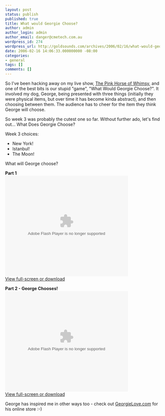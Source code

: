 ```yaml
---
layout: post
status: publish
published: true
title: What would Georgie Choose?
author: admin
author_login: admin
author_email: danger@cmetech.com.au
wordpress_id: 274
wordpress_url: http://goldsounds.com/archives/2006/02/16/what-would-georgie-choose/
date: 2006-02-16 14:06:33.000000000 -08:00
categories:
- general
tags: []
comments: []
---
```

So I've been hacking away on my live show, <a href="http://pinkhorseofwhimsy.com">The Pink Horse of Whimsy</a>, and one of the best bits is our stupid "game", "What Would Georgie Choose?". It involved my dog, George, being presented with three things (initially they were physical items, but over time it has become kinda abstract), and then choosing between them. The audience has to cheer for the item they think George will choose.

So week 3 was probably the cutest one so far. Without further ado, let's find out... What Does Georgie Choose?

<p>Week 3 choices:
<ul>
<li>New York!</li>
<li>Istanbul!</li>
<li>The Moon!</li>
</ul>
What will George choose?</p>

<p><strong>Part 1</strong><br /><embed style="width:400px; height:326px;" id="VideoPlayback" align="middle" type="application/x-shockwave-flash" src="http://video.google.com/googleplayer.swf?videoUrl=http%3A%2F%2Fvp.video.google.com%2Fvideodownload%3Fversion%3D0%26secureurl%3DkwAAAFipaYqQJ_rTElXTas15lYH7yq9_xan6V_7582H5mtZH6iN9eszCAyZ2oLxtFhkc22CYer9Nfrw6s5KiSTXls3SXZRhuyp6773w6TFkPjKX7SmxjPuydKRCh5DOsuWLnnbLLco2C3CzKleZ7OXZrIGQOILrh1p4uFm2n7IKWvAT03FjQQHdk9Z2mGAlO8RDpjVyZ1TfuHpUmSrh7Wj_7jrE%26sigh%3DJW4lg19s-k1c-23h4lE1pa9WBHI%26begin%3D0%26len%3D50480%26docid%3D5741247340262744944&thumbnailUrl=http%3A%2F%2Fvideo.google.com%2FThumbnailServer%3Fcontentid%3Dbec32fc8156e3a28%26second%3D5%26itag%3Dw320%26urlcreated%3D1139458262%26sigh%3D5sIeDAci2eFk-jWkX62KyqLiGfo&playerId=5741247340262744944&playerMode=embedded" allowScriptAccess="sameDomain" quality="best" bgcolor="#ffffff" scale="noScale" wmode="window" salign="TL" > </embed>
<br />
<a target="_blank" href="http://video.google.com/videoplay?docid=5741247340262744944">View full-screen or download</a></p>
<p><strong>Part 2 - George Chooses!</strong><br /><embed style="width:400px; height:326px;" id="VideoPlayback" align="middle" type="application/x-shockwave-flash" src="http://video.google.com/googleplayer.swf?videoUrl=http%3A%2F%2Fvp.video.google.com%2Fvideodownload%3Fversion%3D0%26secureurl%3DkwAAAE_CeNDQDzec9mh613m2driHs4M96FuVkdUYi3pehD5vJWFJGSp4qlH-Dxz3D2EANtrbZ2Tkl3dSyFh8aHf2ynaHu4y3kg51qQZ_1Xz3VBBDTqT92t7ONYBqu4wm9CdtIUvB1M3HeRiJnYai-Ym8_yiM_3-FZ5cIORr2kh14JlDxNLmArZifCNg4mlFYsr1H7GxAiCfXMnezhynDFgHBzF0%26sigh%3D8YxvsNVwoUBesPRTyTsTJl7y6Eo%26begin%3D0%26len%3D59360%26docid%3D6468554071558150099&thumbnailUrl=http%3A%2F%2Fvideo.google.com%2FThumbnailServer%3Fcontentid%3De1b05de53395eb81%26second%3D5%26itag%3Dw320%26urlcreated%3D1139458381%26sigh%3DHUqSipDDwvwDqAB8qrl_D7HGzoE&playerId=6468554071558150099&playerMode=embedded" allowScriptAccess="sameDomain" quality="best" bgcolor="#ffffff" scale="noScale" wmode="window" salign="TL" > </embed>
<br />
<a target="_blank" href="http://video.google.com/videoplay?docid=6468554071558150099">View full-screen or download</a></p>

George has inspired me in other ways too - check out <a href="http://georgielove.com">GeorgieLove.com</a> for his online store :-)
